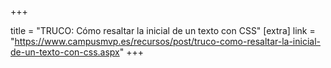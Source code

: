 +++

title = "TRUCO: Cómo resaltar la inicial de un texto con CSS"
[extra]
link = "https://www.campusmvp.es/recursos/post/truco-como-resaltar-la-inicial-de-un-texto-con-css.aspx"
+++
